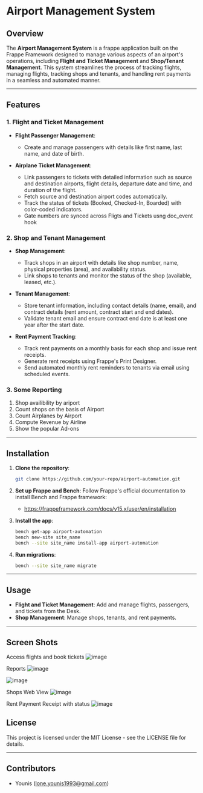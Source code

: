 
# Airport Management System

## Overview

The **Airport Management System** is a frappe application built on the Frappe Framework designed to manage various aspects of an airport's operations, including **Flight and Ticket Management** and **Shop/Tenant Management**. This system streamlines the process of tracking flights, managing flights, tracking shops and tenants, and handling rent payments in a seamless and automated manner.

---

## Features

### 1. **Flight and Ticket Management**

- **Flight Passenger Management**:
  - Create and manage passengers with details like first name, last name, and date of birth.
    
- **Airplane Ticket Management**:
  - Link passengers to tickets with detailed information such as source and destination airports, flight details, departure date and time, and duration of the flight.
  - Fetch source and destination airport codes automatically.
  - Track the status of tickets (Booked, Checked-In, Boarded) with color-coded indicators.
  - Gate numbers are synced across Fligts and Tickets usng doc_event hook

### 2. **Shop and Tenant Management**

- **Shop Management**:
  - Track shops in an airport with details like shop number, name, physical properties (area), and availability status.
  - Link shops to tenants and monitor the status of the shop (available, leased, etc.).

- **Tenant Management**:
  - Store tenant information, including contact details (name, email), and contract details (rent amount, contract start and end dates).
  - Validate tenant email and ensure contract end date is at least one year after the start date.

- **Rent Payment Tracking**:
  - Track rent payments on a monthly basis for each shop and issue rent receipts.
  - Generate rent receipts using Frappe's Print Designer.
  - Send automated monthly rent reminders to tenants via email using scheduled events.

### 3. **Some Reporting**
  1. Shop availibility by ariport
  2. Count shops on the basis of Airport
  3. Count Airplanes by Airport
  4. Compute Revenue by Airline
  5. Show the popular Ad-ons
---

## Installation

1. **Clone the repository**:
   ```bash
   git clone https://github.com/your-repo/airport-automation.git
   ```

2. **Set up Frappe and Bench**:
   Follow Frappe's official documentation to install Bench and Frappe framework:
   - https://frappeframework.com/docs/v15.x/user/en/installation

3. **Install the app**:
   ```bash
   bench get-app airport-automation
   bench new-site site_name
   bench --site site_name install-app airport-automation
   ```

4. **Run migrations**:
   ```bash
   bench --site site_name migrate
   ```

---

## Usage

- **Flight and Ticket Management**: Add and manage flights, passengers, and tickets from the Desk.
- **Shop Management**: Manage shops, tenants, and rent payments.

---
## Screen Shots
Access flights and book tickets
![image](https://github.com/user-attachments/assets/72f4fbc9-9af4-42c7-bcb7-ed83d0fa8782)

Reports
![image](https://github.com/user-attachments/assets/452fa7cd-9736-4410-ad46-e490216c8e80)

![image](https://github.com/user-attachments/assets/f2d5d409-6c5d-44ee-80ea-845d9c495361)

Shops Web View
![image](https://github.com/user-attachments/assets/a41f8f65-ea9e-48e8-b333-8b6eea81770b)

Rent Payment Receipt with status
![image](https://github.com/user-attachments/assets/6f61918e-f819-4863-8c3e-9b214a671b3d)


## License

This project is licensed under the MIT License - see the LICENSE file for details.

---

## Contributors

- Younis (lone.younis1993@gmail.com)
